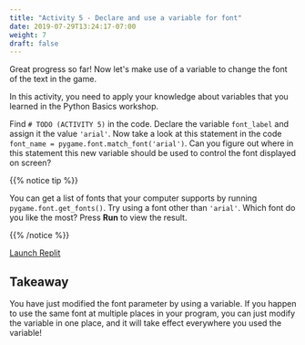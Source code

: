 ```yaml
---
title: "Activity 5 - Declare and use a variable for font"
date: 2019-07-29T13:24:17-07:00
weight: 7
draft: false
---
```


Great progress so far! Now let's make use of a variable to change the font of the text in the game.

In this activity, you need to apply your knowledge about variables that you learned in the Python Basics workshop.

Find `# TODO (ACTIVITY 5)` in the code. Declare the variable `font_label` and assign it the value `'arial'`. Now take a
look at this statement in the code `font_name = pygame.font.match_font('arial')`. Can you figure out where in this
statement this new variable should be used to control the font displayed on screen?

{{% notice tip %}}

You can get a list of fonts that your computer supports by running `pygame.font.get_fonts()`. Try using a font other
than `'arial'`. Which font do you like the most? Press **Run** to view the result.

{{% /notice %}}

<a class="my-2 mx-4 btn btn-info" href="https://replit.com/@nuevofoundation/PongLessonStudent" target="_blank">Launch
Replit</a>

## Takeaway

You have just modified the font parameter by using a variable. If you happen to use the same font at multiple places in
your program, you can just modify the variable in one place, and it will take effect everywhere you used the variable!

